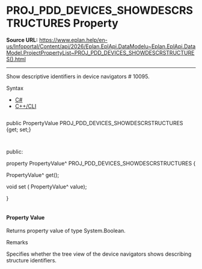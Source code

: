 # PROJ_PDD_DEVICES_SHOWDESCRSTRUCTURES Property

**Source URL:** https://www.eplan.help/en-us/Infoportal/Content/api/2026/Eplan.EplApi.DataModelu~Eplan.EplApi.DataModel.ProjectPropertyList~PROJ_PDD_DEVICES_SHOWDESCRSTRUCTURES().html

---

Show descriptive identifiers in device navigators # 10095.

Syntax

- [C#](#i-syntax-CS)
- [C++/CLI](#i-syntax-CPP2005)

```
```
public PropertyValue PROJ_PDD_DEVICES_SHOWDESCRSTRUCTURES {get; set;}
```
```

```
```
public:

property PropertyValue^ PROJ_PDD_DEVICES_SHOWDESCRSTRUCTURES {

   PropertyValue^ get();

   void set (    PropertyValue^ value);

}
```
```

#### Property Value

Returns property value of type System.Boolean.

Remarks

Specifies whether the tree view of the device navigators shows describing structure identifiers.
